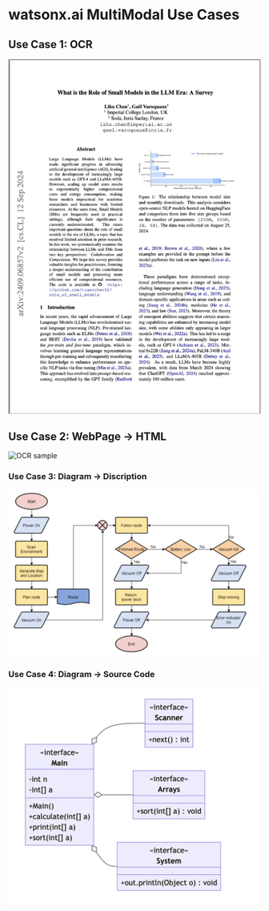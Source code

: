# watsonx.ai MultiModal Use Cases

## Use Case 1: OCR

![OCR sample](examples\ocr_document.png)

## Use Case 2: WebPage -> HTML

![OCR sample](examples\webpage.png)

### Use Case 3: Diagram -> Discription

![OCR sample](examples\flowchart.png)

### Use Case 4: Diagram -> Source Code

![OCR sample](examples\classdiagram.png)